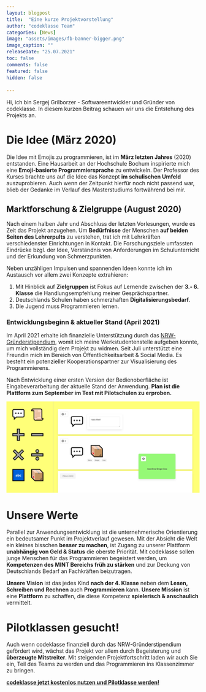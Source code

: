 ```yaml
---
layout: blogpost
title:  "Eine kurze Projektvorstellung"
author: "codeklasse Team"
categories: [News]
image: "assets/images/fb-banner-bigger.png"
image_caption: ""
releaseDate: "25.07.2021"
toc: false
comments: false
featured: false
hidden: false

---
```

<!-- Kontaktsektion unter dem Post einbauen & mit optionalen Parameter freischalten -->
Hi, ich bin Sergej Grilborzer - Softwareentwickler und Gründer von codeklasse.
In diesem kurzen Beitrag schauen wir uns die Entstehung des Projekts an.
<!--more-->
<!-- Achtung! Wenn der Titel umbenannt werden sollte,
muss der Titel auch im about template umbenannt werden,
da Projektbezogene Posts dort nach Namen gefiltert werden -->

# Die Idee (März 2020)
Die Idee mit Emojis zu programmieren, ist im **März letzten Jahres** (2020) entstanden.
Eine Hausarbeit an der Hochschule Bochum inspirierte mich eine **Emoji-basierte Programmiersprache** zu entwickeln.
Der Professor des Kurses brachte uns auf die Idee das Konzept **im schulischen Umfeld** auszuprobieren.
Auch wenn der Zeitpunkt hierfür noch nicht passend war, blieb der Gedanke im Verlauf des Masterstudiums fortwährend bei mir.

## Marktforschung & Zielgruppe (August 2020)
Nach einem halben Jahr und Abschluss der letzten Vorlesungen, wurde es Zeit das Projekt anzugehen. 
Um **Bedürfnisse** der Menschen **auf beiden Seiten des Lehrerpults** zu verstehen, trat ich mit Lehrkräften verschiedenster Einrichtungen in Kontakt.
Die Forschungsziele umfassten Eindrücke bzgl. der Idee, Verständnis von Anforderungen im Schulunterricht und der Erkundung von Schmerzpunkten.

Neben unzähligen Impulsen und spannenden Ideen konnte ich im Austausch vor allem zwei Konzepte extrahieren:
1. Mit Hinblick auf **Zielgruppen** ist Fokus auf Lernende zwischen der **3.- 6. Klasse** die Handlungsempfehlung meiner Gesprächspartner.
2. Deutschlands Schulen haben schmerzhaften **Digitalisierungsbedarf**.
3. Die Jugend muss Programmieren lernen.

### Entwicklungsbeginn & aktueller Stand (April 2021)
Im April 2021 erhalte ich finanzielle Unterstützung durch das <a href="https://www.gruenderstipendium.nrw/gruenden" target="_blank">NRW-Gründerstipendium</a>, womit ich meine Werkstudentenstelle aufgeben konnte, um mich vollständig dem Projekt zu widmen.
Seit Juli unterstützt eine Freundin mich im Bereich von Öffentlichkeitsarbeit & Social Media.
Es besteht ein potenzieller Kooperationspartner zur Visualisierung des Programmierens.

Nach Entwicklung einer ersten Version der Bedienoberfläche ist Eingabeverarbeitung der aktuelle Stand der Anwendung.
**Plan ist die Plattform zum September im Test mit Pilotschulen zu erproben.**

![Erste Version der Bedienoberfläche von codeklasse](/assets/images/codeklasse-oberflaeche.png)

# Unsere Werte
Parallel zur Anwendungsentwicklung ist die unternehmerische Orientierung ein bedeutsamer Punkt im Projektverlauf gewesen. 
Mit der Absicht die Welt ein kleines bisschen **besser zu machen**, ist Zugang zu unserer Plattform **unabhängig von Geld & Status** die oberste Priorität.
Mit codeklasse sollen junge Menschen für das Programmieren begeistert werden, um **Kompetenzen des MINT Bereichs früh zu stärken** und zur Deckung von Deutschlands Bedarf an Fachkräften beizutragen.

**Unsere Vision** ist das jedes Kind **nach der 4. Klasse** neben dem **Lesen, Schreiben und Rechnen** auch **Programmieren** kann. 
**Unsere Mission** ist eine **Plattform** zu schaffen, die diese Kompetenz **spielerisch & anschaulich** vermittelt.

# Pilotklassen gesucht!
Auch wenn codeklasse finanziell durch das NRW-Gründerstipendium gefördert wird, wächst das Projekt vor allem durch Begeisterung und **überzeugte Mitstreiter**.
Mit steigenden Projektfortschritt laden wir auch Sie ein, Teil des Teams zu werden und das Programmieren ins Klassenzimmer zu bringen.

**<a href="mailto:sergej@codeklasse.de?subject=codeklasse%20testen">codeklasse jetzt kostenlos nutzen und Pilotklasse werden!</a>**